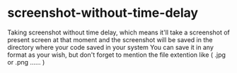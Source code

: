 # screenshot-without-time-delay
Taking screenshot without time delay, which means it'll take a screenshot of present screen at that moment and the screenshot will be saved in the directory where your code saved in your system
You can save it in any format as your wish, but don't forget to mention the file extention like ( .jpg or .png ...... )
